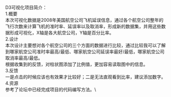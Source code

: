 D3可视化项目简介：\
1.概要\
本次可视化数据是2008年美国航空公司飞机延误信息，通过各个航空公司整年的飞行次数来计算飞机的准时率、延误率以及取消率，形成新的数据集，并用这些数据形成可视化，X轴是各大航空公司，Y轴是百分比率。\
2.设计\
本次设计主要想对各个航空公司的三个方面的数据进行比较，通过比较我可以了解到哪家航空公司准时率最高/最低、哪家航空公司延误率最好/最低，哪家航空公司取消率最高/最低。\
根据收集到的反馈，对柱状图添加了比例值，更加容易读取图中的信息。\
3.反馈\
一是点击的时候应该也有效果才比较好；二是无法直观看到比率，建议添加数字。\
4.资源\
参考了论坛中已经完成项目的代码编写方法。\
